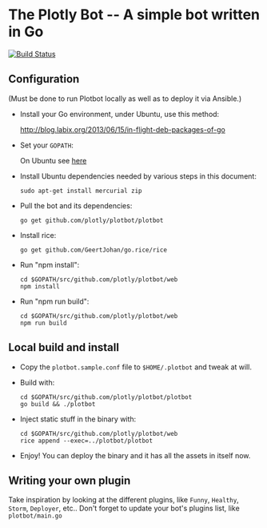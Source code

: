 # The Plotly Bot -- A simple bot written in Go

[![Build Status](https://drone.io/github.com/plotly/plotbot/status.png)](https://drone.io/github.com/plotly/plotbot/latest)


## Configuration

(Must be done to run Plotbot locally as well as to deploy it via Ansible.)

* Install your Go environment, under Ubuntu, use this method:

    http://blog.labix.org/2013/06/15/in-flight-deb-packages-of-go

* Set your `GOPATH`:

    On Ubuntu see [here](http://stackoverflow.com/questions/21001387/how-do-i-set-the-gopath-environment-variable-on-ubuntu-what-file-must-i-edit/21012349#21012349)


* Install Ubuntu dependencies needed by various steps in this document:

    ```sudo apt-get install mercurial zip```

* Pull the bot and its dependencies:

    ```go get github.com/plotly/plotbot/plotbot```

* Install rice:

    ```go get github.com/GeertJohan/go.rice/rice```

* Run "npm install":

   ```
   cd $GOPATH/src/github.com/plotly/plotbot/web
   npm install
   ```

* Run "npm run build":

   ```
   cd $GOPATH/src/github.com/plotly/plotbot/web
   npm run build
   ```

## Local build and install

* Copy the `plotbot.sample.conf` file to `$HOME/.plotbot` and tweak at will.

* Build with:

   ```
   cd $GOPATH/src/github.com/plotly/plotbot/plotbot
   go build && ./plotbot
   ```
   
* Inject static stuff in the binary with:

   ```
   cd $GOPATH/src/github.com/plotly/plotbot/web
   rice append --exec=../plotbot/plotbot
   ```

* Enjoy! You can deploy the binary and it has all the assets in itself now.


## Writing your own plugin

Take inspiration by looking at the different plugins, like `Funny`,
`Healthy`, `Storm`, `Deployer`, etc..  Don't forget to update your
bot's plugins list, like `plotbot/main.go`
